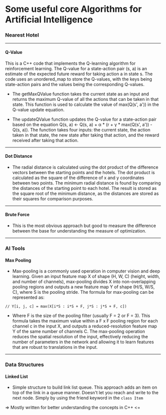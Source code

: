 # Some useful core Algorithms for Artificial Intelligence 

### Nearest Hotel
__________
#### Q-Value

This is a C++ code that implements the Q-learning algorithm for reinforcement learning. The Q-value for a state-action pair (s, a) is an estimate of the expected future reward for taking action a in state s. The code uses an unordered_map to store the Q-values, with the keys being state-action pairs and the values being the corresponding Q-values.

- The getMaxQValue function takes the current state as an input and returns the maximum Q-value of all the actions that can be taken in that state. This function is used to calculate the value of max(Q(s', a')) in the Q-value update equation.

- The updateQValue function updates the Q-value for a state-action pair based on the equation Q(s, a) <- Q(s, a) + α * (r + γ * max(Q(s', a')) - Q(s, a)). The function takes four inputs: the current state, the action taken in that state, the new state after taking that action, and the reward received after taking that action.
-------
#### Dot Distance

- The radial distance is calculated using the dot product of the difference vectors between the starting points and the hotels. The dot product is calculated as the square of the difference of x and y coordinates between two points. The minimum radial distance is found by comparing the distances of the starting point to each hotel. The result is stored as the square root of the minimum distance, as the distances are stored as their squares for comparison purposes.

-------
#### Brute Force
- This is the most obvious approach but good to measure the difference between the base for understanding the measure of optimization.

__________

### AI Tools

#### Max Pooling

- Max-pooling is a commonly used operation in computer vision and deep learning. Given an input feature map X of shape (H, W, C) (height, width, and number of channels), max-pooling divides X into non-overlapping pooling regions and outputs a new feature map Y of shape (H/S, W/S, C), where S is the pooling stride. The formula for max-pooling can be represented as:

`// Y[i, j, c] = max(X[i*S : i*S + F, j*S : j*S + F, c]) `

- Where F is the size of the pooling filter (usually F = 2 or F = 3). This formula takes the maximum value within a F x F pooling region for each channel c in the input X, and outputs a reduced-resolution feature map Y of the same number of channels C. The max-pooling operation reduces the spatial resolution of the input, effectively reducing the number of parameters in the network and allowing it to learn features that are robust to translations in the input.
__________

### Data Structures

#### Linked List

- Simple structure to build link list queue. This approach adds an item on top of the link in a queue manner. Doesn't let you reach and write to the next node. Simply by using the friend keyword in the `class Item`

=> Mostly written for better understanding the concepts in C++ <=
